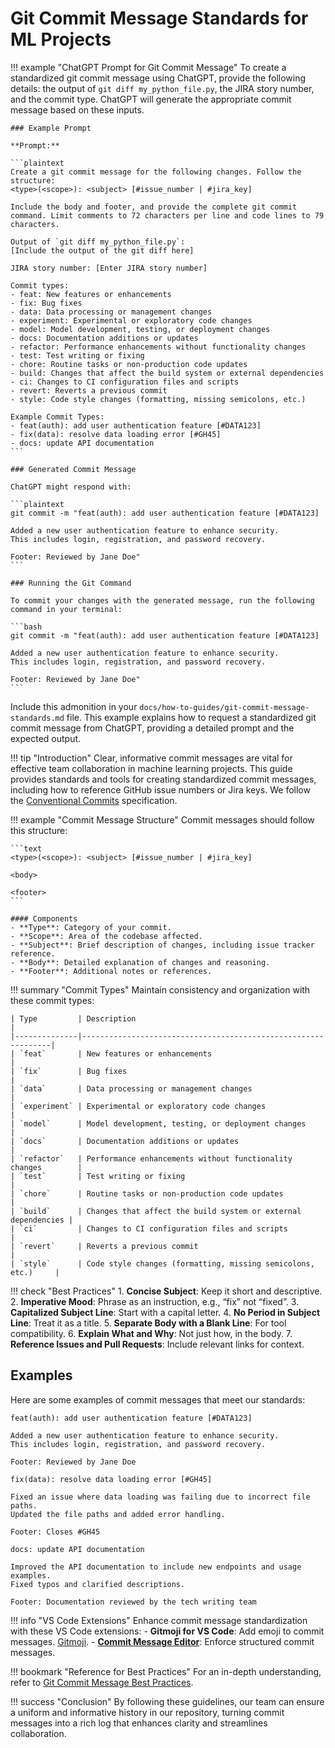 # Git Commit Message Standards for ML Projects

!!! example "ChatGPT Prompt for Git Commit Message"
    To create a standardized git commit message using ChatGPT, provide the
    following details: the output of `git diff my_python_file.py`, the JIRA
    story number, and the commit type. ChatGPT will generate the appropriate
    commit message based on these inputs.

    ### Example Prompt

    **Prompt:**

    ```plaintext
    Create a git commit message for the following changes. Follow the structure:
    <type>(<scope>): <subject> [#issue_number | #jira_key]
    
    Include the body and footer, and provide the complete git commit
    command. Limit comments to 72 characters per line and code lines to 79
    characters.

    Output of `git diff my_python_file.py`:
    [Include the output of the git diff here]

    JIRA story number: [Enter JIRA story number]

    Commit types:
    - feat: New features or enhancements
    - fix: Bug fixes
    - data: Data processing or management changes
    - experiment: Experimental or exploratory code changes
    - model: Model development, testing, or deployment changes
    - docs: Documentation additions or updates
    - refactor: Performance enhancements without functionality changes
    - test: Test writing or fixing
    - chore: Routine tasks or non-production code updates
    - build: Changes that affect the build system or external dependencies
    - ci: Changes to CI configuration files and scripts
    - revert: Reverts a previous commit
    - style: Code style changes (formatting, missing semicolons, etc.)

    Example Commit Types:
    - feat(auth): add user authentication feature [#DATA123]
    - fix(data): resolve data loading error [#GH45]
    - docs: update API documentation
    ```

    ### Generated Commit Message

    ChatGPT might respond with:

    ```plaintext
    git commit -m "feat(auth): add user authentication feature [#DATA123]

    Added a new user authentication feature to enhance security.
    This includes login, registration, and password recovery.

    Footer: Reviewed by Jane Doe"
    ```

    ### Running the Git Command

    To commit your changes with the generated message, run the following command in your terminal:

    ```bash
    git commit -m "feat(auth): add user authentication feature [#DATA123]

    Added a new user authentication feature to enhance security.
    This includes login, registration, and password recovery.

    Footer: Reviewed by Jane Doe"
    ```

Include this admonition in your `docs/how-to-guides/git-commit-message-standards.md` file. This example explains how to request a standardized git commit message from ChatGPT, providing a detailed prompt and the expected output.

!!! tip "Introduction"
    Clear, informative commit messages are vital for effective team collaboration in machine learning projects. This guide provides standards and tools for creating standardized commit messages, including how to reference GitHub issue numbers or Jira keys. We follow the [Conventional Commits](https://www.conventionalcommits.org/en/v1.0.0/) specification.

!!! example "Commit Message Structure"
    Commit messages should follow this structure:

    ```text
    <type>(<scope>): <subject> [#issue_number | #jira_key]

    <body>

    <footer>
    ```

    #### Components
    - **Type**: Category of your commit.
    - **Scope**: Area of the codebase affected.
    - **Subject**: Brief description of changes, including issue tracker reference.
    - **Body**: Detailed explanation of changes and reasoning.
    - **Footer**: Additional notes or references.

!!! summary "Commit Types"
    Maintain consistency and organization with these commit types:

    | Type         | Description                                                   |
    |--------------|---------------------------------------------------------------|
    | `feat`       | New features or enhancements                                  |
    | `fix`        | Bug fixes                                                     |
    | `data`       | Data processing or management changes                         |
    | `experiment` | Experimental or exploratory code changes                      |
    | `model`      | Model development, testing, or deployment changes             |
    | `docs`       | Documentation additions or updates                            |
    | `refactor`   | Performance enhancements without functionality changes        |
    | `test`       | Test writing or fixing                                        |
    | `chore`      | Routine tasks or non-production code updates                  |
    | `build`      | Changes that affect the build system or external dependencies |
    | `ci`         | Changes to CI configuration files and scripts                 |
    | `revert`     | Reverts a previous commit                                     |
    | `style`      | Code style changes (formatting, missing semicolons, etc.)     |

!!! check "Best Practices"
    1. **Concise Subject**: Keep it short and descriptive.
    2. **Imperative Mood**: Phrase as an instruction, e.g., “fix” not “fixed”.
    3. **Capitalized Subject Line**: Start with a capital letter.
    4. **No Period in Subject Line**: Treat it as a title.
    5. **Separate Body with a Blank Line**: For tool compatibility.
    6. **Explain What and Why**: Not just how, in the body.
    7. **Reference Issues and Pull Requests**: Include relevant links for context.

## Examples

Here are some examples of commit messages that meet our standards:

```text
feat(auth): add user authentication feature [#DATA123]

Added a new user authentication feature to enhance security.
This includes login, registration, and password recovery.

Footer: Reviewed by Jane Doe
```

```text
fix(data): resolve data loading error [#GH45]

Fixed an issue where data loading was failing due to incorrect file paths.
Updated the file paths and added error handling.

Footer: Closes #GH45
```

```text
docs: update API documentation

Improved the API documentation to include new endpoints and usage examples.
Fixed typos and clarified descriptions.

Footer: Documentation reviewed by the tech writing team
```

!!! info "VS Code Extensions"
    Enhance commit message standardization with these VS Code extensions:
    - **Gitmoji for VS Code**: Add emoji to commit messages. [Gitmoji](https://marketplace.visualstudio.com/items?itemName=seatonjiang.gitmoji-vscode).
    - **[Commit Message Editor](https://marketplace.visualstudio.com/items?itemName=adam-bender.commit-message-editor)**: Enforce structured commit messages.

!!! bookmark "Reference for Best Practices"
    For an in-depth understanding, refer to [Git Commit Message Best Practices](https://www.gitkraken.com/learn/git/best-practices/git-commit-message).

!!! success "Conclusion"
    By following these guidelines, our team can ensure a uniform and informative history in our repository, turning commit messages into a rich log that enhances clarity and streamlines collaboration.